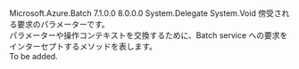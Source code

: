 <Type Name="BatchRequestReplacementInterceptHandler" FullName="Microsoft.Azure.Batch.Protocol.BatchRequestReplacementInterceptHandler">
  <TypeSignature Language="C#" Value="public delegate void BatchRequestReplacementInterceptHandler(ref IBatchRequest request);" />
  <TypeSignature Language="ILAsm" Value=".class public auto ansi sealed BatchRequestReplacementInterceptHandler extends System.MulticastDelegate" />
  <TypeSignature Language="DocId" Value="T:Microsoft.Azure.Batch.Protocol.BatchRequestReplacementInterceptHandler" />
  <TypeSignature Language="VB.NET" Value="Public Delegate Sub BatchRequestReplacementInterceptHandler(ByRef request As IBatchRequest)" />
  <TypeSignature Language="F#" Value="type BatchRequestReplacementInterceptHandler = delegate of  -&gt; unit" />
  <AssemblyInfo>
    <AssemblyName>Microsoft.Azure.Batch</AssemblyName>
    <AssemblyVersion>7.1.0.0</AssemblyVersion>
    <AssemblyVersion>8.0.0.0</AssemblyVersion>
  </AssemblyInfo>
  <Base>
    <BaseTypeName>System.Delegate</BaseTypeName>
  </Base>
  <Parameters>
    <Parameter Name="request" Type="Microsoft.Azure.Batch.Protocol.IBatchRequest&amp;" RefType="ref" />
  </Parameters>
  <ReturnValue>
    <ReturnType>System.Void</ReturnType>
  </ReturnValue>
  <Docs>
    <param name="request">傍受される要求のパラメーターです。</param>
    <summary>
            パラメーターや操作コンテキストを交換するために、Batch service への要求をインターセプトするメソッドを表します。
            </summary>
    <remarks>To be added.</remarks>
  </Docs>
</Type>